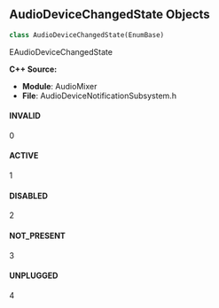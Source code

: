 ## AudioDeviceChangedState Objects

```python
class AudioDeviceChangedState(EnumBase)
```

EAudioDeviceChangedState

**C++ Source:**

- **Module**: AudioMixer
- **File**: AudioDeviceNotificationSubsystem.h

<a id="unreal.AudioDeviceChangedState.INVALID"></a>

#### INVALID

0

<a id="unreal.AudioDeviceChangedState.ACTIVE"></a>

#### ACTIVE

1

<a id="unreal.AudioDeviceChangedState.DISABLED"></a>

#### DISABLED

2

<a id="unreal.AudioDeviceChangedState.NOT_PRESENT"></a>

#### NOT_PRESENT

3

<a id="unreal.AudioDeviceChangedState.UNPLUGGED"></a>

#### UNPLUGGED

4

<a id="unreal.SwapAudioOutputDeviceResultState"></a>